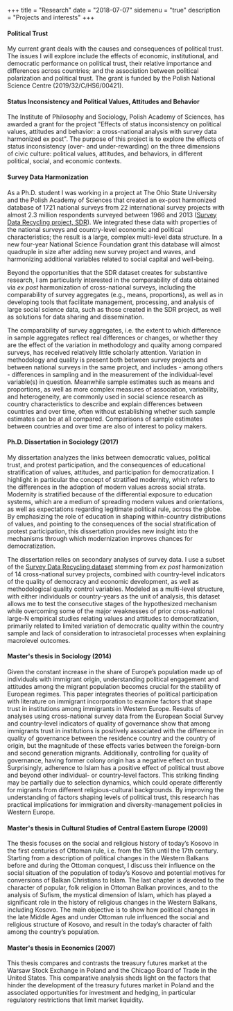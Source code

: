 +++
title = "Research"
date = "2018-07-07"
sidemenu = "true"
description = "Projects and interests"
+++


#### Political Trust

My current grant deals with the causes and consequences of political trust. The issues I will explore include the effects of economic, institutional, and democratic performance on political trust, their relative importance and differences across countries; and the association between political polarization and political trust. The grant is funded by the Polish National Science Centre (2019/32/C/HS6/00421).

#### Status Inconsistency and Political Values, Attitudes and Behavior

The Institute of Philosophy and Sociology, Polish Academy of Sciences, has awarded a grant for the project "Effects of status inconsistency on political values, attitudes and behavior: a cross-national analysis with survey data harmonized ex post". The purpose of this project is to explore the effects of status inconsistency (over- and under-rewarding) on the three dimensions of civic culture: political values, attitudes, and behaviors, in different political, social, and economic contexts.

#### Survey Data Harmonization

As a Ph.D. student I was working in a project at The Ohio State University and the Polish Academy of Sciences that created an ex-post harmonized database of 1721 national surveys from 22 international survey projects with almost 2.3 million respondents surveyed between 1966 and 2013 ([Survey Data Recycling project, SDR](dataharmonization.org)). We integrated these data with properties of the national surveys and country-level economic and political characteristics; the result is a large, complex multi-level data structure. In a new four-year National Science Foundation grant this database will almost quadruple in size after adding new survey project and waves, and harmonizing additional variables related to social capital and well-being. 

Beyond the opportunities that the SDR dataset creates for substantive research, I am particularly interested in the comparability of data obtained via *ex post* harmonization of cross-national surveys, including the comparability of survey aggregates (e.g., means, proportions), as well as in developing tools that facilitate management, processing, and analysis of large social science data, such as those created in the SDR project, as well as solutions for data sharing and dissemination.

The comparability of survey aggregates, i.e. the extent to which difference in sample aggregates reflect real differences or changes, or whether they are the effect of the variation in methodology and quality among compared surveys, has received relatively little scholarly attention. Variation in methodology and quality is present both between survey projects and between national surveys in the same project, and includes - among others - differences in sampling and in the measurement of the individual-level variable(s) in question. Meanwhile sample estimates such as means and proportions, as well as more complex measures of association, variability, and heterogeneity, are commonly used in social science research as country characteristics to describe and explain differences between countries and over time, often without establishing whether such sample estimates can be at all compared. Comparisons of sample estimates between countries and over time are also of interest to policy makers.

#### Ph.D. Dissertation in Sociology (2017)

My dissertation analyzes the links between democratic values, political trust, and protest participation, and the consequences of educational stratification of values, attitudes, and participation for democratization. I highlight in particular the concept of stratified modernity, which refers to the differences in the adoption of modern values across social strata. Modernity is stratified because of the differential exposure to education systems, which are a medium of spreading modern values and orientations, as well as expectations regarding legitimate political rule, across the globe. By emphasizing the role of education in shaping within-country distributions of values, and pointing to the consequences of the social stratification of protest participation, this dissertation provides new insight into the mechanisms through which modernization improves chances for democratization.

The dissertation relies on secondary analyses of survey data. I use a subset of the [Survey Data Recycling dataset](https://dataverse.harvard.edu/dataset.xhtml?persistentId=doi:10.7910/DVN/VWGF5Q) stemming from *ex post* harmonization of 14 cross-national survey projects, combined with country-level indicators of the quality of democracy and economic development, as well as methodological quality control variables. Modeled as a multi-level structure, with either individuals or country-years as the unit of analysis, this dataset allows me to test the consecutive stages of the
hypothesized mechanism while overcoming some of the major weaknesses of prior cross-national large-N empirical studies relating values and attitudes to democratization, primarily related to limited variation of democratic quality within the country sample and lack of consideration to intrasocietal processes when explaining macrolevel outcomes.

#### Master's thesis in Sociology (2014)

Given the constant increase in the share of Europe’s population made up of individuals with immigrant origin, understanding political engagement and attitudes among the migrant population becomes crucial for the stability of European regimes. This paper integrates theories of political participation with literature on immigrant incorporation to examine factors that shape trust in institutions among immigrants in Western Europe. Results of analyses using cross-national survey data from the European Social Survey and country-level indicators of quality of governance show that among immigrants trust in institutions is positively associated with the difference in quality of governance between the residence country and the country of origin, but the magnitude of these effects varies between the foreign-born and second generation migrants. Additionally, controlling for quality of governance, having former colony origin has a negative effect on trust. Surprisingly, adherence to Islam has a positive effect of political trust above and beyond other individual- or country-level factors. This striking finding may be partially due to selection dynamics, which could operate differently for migrants from different religious-cultural backgrounds. By improving the understanding of factors shaping levels of political trust, this research has practical implications for immigration and diversity-management policies in Western Europe.

#### Master's thesis in Cultural Studies of Central Eastern Europe (2009)

The thesis focuses on the social and religious history of today’s Kosovo in the first centuries of Ottoman rule, i.e. from the 15th until the 17th century. Starting from a description of political changes in the Western Balkans before and during the Ottoman conquest, I discuss their influence on the social situation of the population of today’s Kosovo and potential motives for conversions of Balkan Christians to Islam. The last chapter is devoted to the character of popular, folk religion in Ottoman Balkan provinces, and to the analysis of Sufism, the mystical dimension of Islam, which has played a significant role in the history of religious changes in the Western Balkans, including Kosovo. The main objective is to show how political changes in the late Middle Ages and under Ottoman rule influenced the social and religious structure of Kosovo, and result in the today’s character of faith among the country’s population.

#### Master's thesis in Economics (2007)

This thesis compares and contrasts the treasury futures market at the Warsaw Stock Exchange in Poland and the Chicago Board of Trade in the United States. This comparative analysis sheds light on the factors that hinder the development of the treasury futures market in Poland and the associated opportunities for investment and hedging, in particular regulatory restrictions that limit market liquidity.